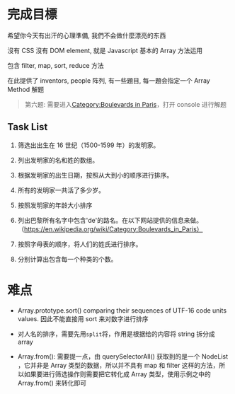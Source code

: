 # 完成目標

希望你今天有出汗的心理準備, 我們不会做什麼漂亮的东西

沒有 CSS 沒有 DOM element, 就是 Javascript 基本的 Array 方法运用

包含 filter, map, sort, reduce 方法

在此提供了 inventors, people 阵列, 有一些題目, 每一題会指定一个 Array Method 解题

> 第六题: 需要进入[Category:Boulevards in Paris](https://en.wikipedia.org/wiki/Category:Boulevards_in_Paris)，打开 console 进行解题

## Task List

1. 筛选出出生在 16 世纪（1500-1599 年）的发明家。

2. 列出发明家的名和姓的数组。

3. 根据发明家的出生日期，按照从大到小的顺序进行排序。

4. 所有的发明家一共活了多少岁。

5. 按照发明家的年龄大小排序

6. 列出巴黎所有名字中包含'de'的路名。在以下网站提供的信息来做。（https://en.wikipedia.org/wiki/Category:Boulevards_in_Paris）

7. 按照字母表的顺序，将人们的姓氏进行排序。

8. 分别计算出包含每一个种类的个数。

# 难点

- Array.prototype.sort()
  comparing their sequences of UTF-16 code units values. 因此不能直接用 sort 来对数字进行排序

- 对人名的排序，需要先用`split`将，作用是根据给的内容将 string 拆分成 array

- Array.from(): 需要提一点，由 querySelectorAll() 获取到的是一个 NodeList ，它并非是 Array 类型的数据，所以并不具有 map 和 filter 这样的方法，所以如果要进行筛选操作则需要把它转化成 Array 类型，使用示例之中的 Array.from() 来转化即可
